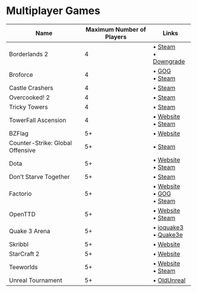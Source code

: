 # Multiplayer Games

| Name                             | Maximum Number of Players | Links                                                                                                                                                       |
| -------------------------------- | ------------------------- | ----------------------------------------------------------------------------------------------------------------------------------------------------------- |
| Borderlands 2                    | 4                         | • [Steam](https://store.steampowered.com/agecheck/app/49520/) <br/> • [Downgrade](https://steamcommunity.com/sharedfiles/filedetails/?id=2014284368)        |
| Broforce                         | 4                         | • [GOG](https://www.gog.com/game/broforce) <br/> • [Steam](https://store.steampowered.com/app/274190/Broforce/)                                             |
| Castle Crashers                  | 4                         | • [Steam](https://store.steampowered.com/app/204360/Castle_Crashers/)                                                                                       |
| Overcooked! 2                    | 4                         | • [Steam](https://store.steampowered.com/app/728880/Overcooked_2/)                                                                                          |
| Tricky Towers                    | 4                         | • [Steam](https://store.steampowered.com/app/437920/)                                                                                                       |
| TowerFall Ascension              | 4                         | • [Website](http://www.towerfall-game.com) <br/> • [Steam](https://store.steampowered.com/app/251470/TowerFall_Ascension/)                                  |
| BZFlag                           | 5+                        | • [Website](https://www.bzflag.org)                                                                                                                         |
| Counter-Strike: Global Offensive | 5+                        | • [Steam](https://store.steampowered.com/app/730)                                                                                                           |
| Dota                             | 5+                        | • [Website](https://www.dota2.com) <br/> • [Steam](https://store.steampowered.com/app/570/Dota_2/)                                                          |
| Don’t Starve Together            | 5+                        | • [Steam](https://store.steampowered.com/app/322330/Dont_Starve_Together/)                                                                                  |
| Factorio                         | 5+                        | • [Website](https://www.factorio.com) <br/> • [GOG](https://www.gog.com/game/factorio) <br/> • [Steam](https://store.steampowered.com/app/1536610/OpenTTD/) |
| OpenTTD                          | 5+                        | • [Website](https://www.openttd.org/) <br/> • [Steam](https://store.steampowered.com/app/1536610/OpenTTD/)                                                  |
| Quake 3 Arena                    | 5+                        | • [ioquake3](https://github.com/ioquake/ioq3) <br/> • [Quake3e](https://github.com/ec-/Quake3e)                                                             |
| Skribbl                          | 5+                        | • [Website](https://skribbl.io)                                                                                                                             |
| StarCraft 2                      | 5+                        | • [Website](https://starcraft2.com)                                                                                                                         |
| Teeworlds                        | 5+                        | • [Website](https://www.teeworlds.com) <br/> • [Steam](https://store.steampowered.com/app/380840/Teeworlds/)                                                |
| Unreal Tournament                | 5+                        | • [OldUnreal](https://github.com/OldUnreal/UnrealTournamentPatches)                                                                                         |
